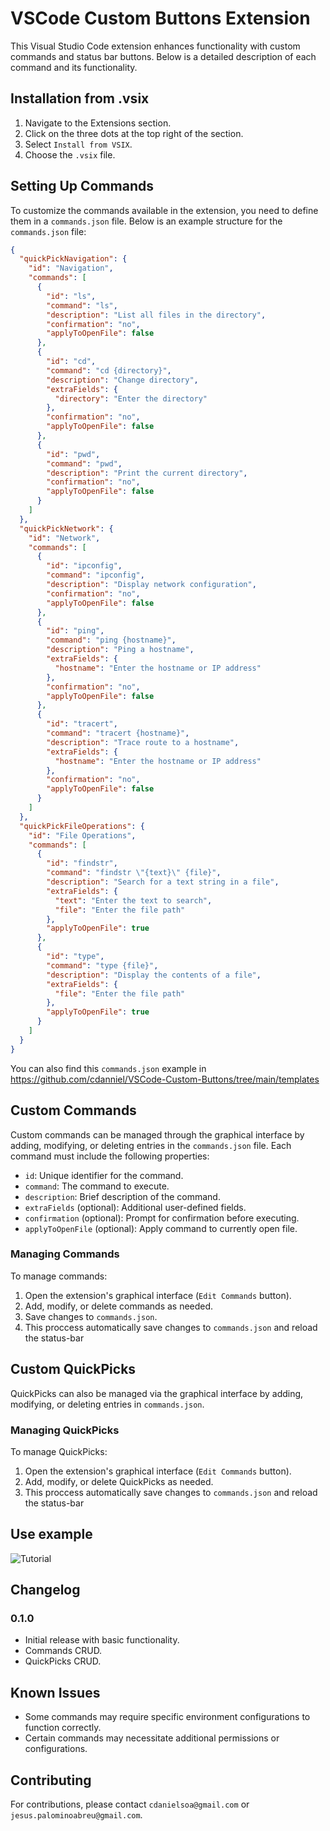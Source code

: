 # VSCode Custom Buttons Extension

This Visual Studio Code extension enhances functionality with custom commands and status bar buttons. Below is a detailed description of each command and its functionality.

## Installation from .vsix

1. Navigate to the Extensions section.
2. Click on the three dots at the top right of the section.
3. Select `Install from VSIX`.
4. Choose the `.vsix` file.

## Setting Up Commands

To customize the commands available in the extension, you need to define them in a `commands.json` file. Below is an example structure for the `commands.json` file:

```json
{
  "quickPickNavigation": {
    "id": "Navigation",
    "commands": [
      {
        "id": "ls",
        "command": "ls",
        "description": "List all files in the directory",
        "confirmation": "no",
        "applyToOpenFile": false
      },
      {
        "id": "cd",
        "command": "cd {directory}",
        "description": "Change directory",
        "extraFields": {
          "directory": "Enter the directory"
        },
        "confirmation": "no",
        "applyToOpenFile": false
      },
      {
        "id": "pwd",
        "command": "pwd",
        "description": "Print the current directory",
        "confirmation": "no",
        "applyToOpenFile": false
      }
    ]
  },
  "quickPickNetwork": {
    "id": "Network",
    "commands": [
      {
        "id": "ipconfig",
        "command": "ipconfig",
        "description": "Display network configuration",
        "confirmation": "no",
        "applyToOpenFile": false
      },
      {
        "id": "ping",
        "command": "ping {hostname}",
        "description": "Ping a hostname",
        "extraFields": {
          "hostname": "Enter the hostname or IP address"
        },
        "confirmation": "no",
        "applyToOpenFile": false
      },
      {
        "id": "tracert",
        "command": "tracert {hostname}",
        "description": "Trace route to a hostname",
        "extraFields": {
          "hostname": "Enter the hostname or IP address"
        },
        "confirmation": "no",
        "applyToOpenFile": false
      }
    ]
  },
  "quickPickFileOperations": {
    "id": "File Operations",
    "commands": [
      {
        "id": "findstr",
        "command": "findstr \"{text}\" {file}",
        "description": "Search for a text string in a file",
        "extraFields": {
          "text": "Enter the text to search",
          "file": "Enter the file path"
        },
        "applyToOpenFile": true
      },
      {
        "id": "type",
        "command": "type {file}",
        "description": "Display the contents of a file",
        "extraFields": {
          "file": "Enter the file path"
        },
        "applyToOpenFile": true
      }
    ]
  }
}
```
You can also find this `commands.json` example in https://github.com/cdanniel/VSCode-Custom-Buttons/tree/main/templates

## Custom Commands

Custom commands can be managed through the graphical interface by adding, modifying, or deleting entries in the `commands.json` file. Each command must include the following properties:

- `id`: Unique identifier for the command.
- `command`: The command to execute.
- `description`: Brief description of the command.
- `extraFields` (optional): Additional user-defined fields.
- `confirmation` (optional): Prompt for confirmation before executing.
- `applyToOpenFile` (optional): Apply command to currently open file.

### Managing Commands

To manage commands:

1. Open the extension's graphical interface (`Edit Commands` button).
2. Add, modify, or delete commands as needed.
3. Save changes to `commands.json`.
4. This proccess automatically save changes to `commands.json` and reload the status-bar

## Custom QuickPicks

QuickPicks can also be managed via the graphical interface by adding, modifying, or deleting entries in `commands.json`.

### Managing QuickPicks

To manage QuickPicks:

1. Open the extension's graphical interface (`Edit Commands` button).
2. Add, modify, or delete QuickPicks as needed.
3. This proccess automatically save changes to `commands.json` and reload the status-bar

## Use example

![Tutorial](./resources/tutorial.gif)

## Changelog

### 0.1.0

- Initial release with basic functionality.
- Commands CRUD.
- QuickPicks CRUD.

## Known Issues

- Some commands may require specific environment configurations to function correctly.
- Certain commands may necessitate additional permissions or configurations.

## Contributing

For contributions, please contact `cdanielsoa@gmail.com` or `jesus.palominoabreu@gmail.com`.
